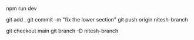 npm run dev


git add .
git commit -m "fix the lower section"
git push origin nitesh-branch

git checkout main
git branch -D nitesh-branch

